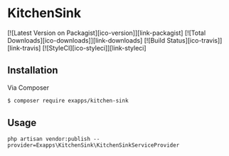 # KitchenSink

[![Latest Version on Packagist][ico-version]][link-packagist]
[![Total Downloads][ico-downloads]][link-downloads]
[![Build Status][ico-travis]][link-travis]
[![StyleCI][ico-styleci]][link-styleci]

## Installation

Via Composer

``` bash
$ composer require exapps/kitchen-sink
```

## Usage

```
php artisan vendor:publish --provider=Exapps\KitchenSink\KitchenSinkServiceProvider
```
